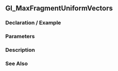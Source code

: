 ## Gl_MaxFragmentUniformVectors

### Declaration / Example

### Parameters

### Description

### See Also
